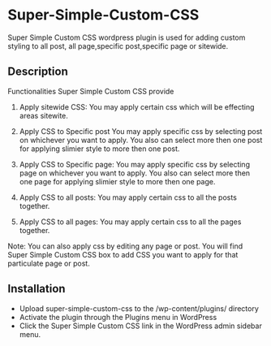 # Super-Simple-Custom-CSS
Super Simple Custom CSS wordpress plugin is used for adding custom styling to all post, all page,specific post,specific page or sitewide.

Description
--------------
Functionalities Super Simple Custom CSS provide

1) Apply sitewide CSS:
You may apply certain css which will be effecting areas sitewite.

2) Apply CSS to Specific post
You may apply specific css by selecting post on whichever you want to apply. You also can select more then one post for applying slimier style to more then one post.

3) Apply CSS to Specific page:
You may apply specific css by selecting page on whichever you want to apply. You also can select more then one page for applying slimier style to more then one page.

4) Apply CSS to all posts:
You may apply certain css to all the posts together.

5) Apply CSS to all pages:
You may apply certain css to all the pages together.

Note: You can also apply css by editing any page or post. You will find Super Simple Custom CSS box to add CSS you want to apply for that particulate page or post.

Installation
--------------
- Upload super-simple-custom-css to the /wp-content/plugins/ directory
- Activate the plugin through the Plugins menu in WordPress
- Click the Super Simple Custom CSS link in the WordPress admin sidebar menu.
